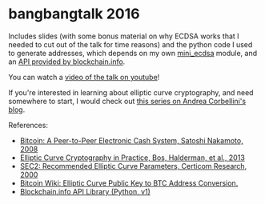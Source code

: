 bangbangtalk 2016
===============

Includes slides (with some bonus material on why ECDSA works that I needed to cut out of the talk for time reasons) and the python code I used to generate addresses, which depends on my own [mini_ecdsa](https://github.com/qubd/mini_ecdsa) module, and an [API provided by blockchain.info](https://github.com/blockchain/api-v1-client-python).

You can watch a [video of the talk on youtube](https://www.youtube.com/watch?v=C3ox1zQcV_I&t=2h6m13s)!

If you're interested in learning about elliptic curve cryptography, and need somewhere to start, I would check out [this series on Andrea Corbellini's blog](http://andrea.corbellini.name/2015/05/17/elliptic-curve-cryptography-a-gentle-introduction/).

References:

* [Bitcoin: A Peer-to-Peer Electronic Cash System, Satoshi Nakamoto, 2008](https://bitcoin.org/bitcoin.pdf)
* [Elliptic Curve Cryptography in Practice, Bos, Halderman, et al., 2013](https://eprint.iacr.org/2013/734.pdf)
* [SEC2: Recommended Elliptic Curve Parameters, Certicom Research, 2000](http://www.secg.org/SEC2-Ver-1.0.pdf)
* [Bitcoin Wiki: Elliptic Curve Public Key to BTC Address Conversion.](https://en.bitcoin.it/wiki/File:PubKeyToAddr.png)
* [Blockchain.info API Library (Python, v1)](https://github.com/blockchain/api-v1-client-python)
